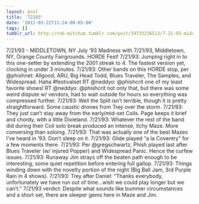 ```yaml
---
layout: post
title: '72193'
date: '2012-03-22T11:24:00-05:00'
tags: []
tumblr_url: http://rob-mitchum.tumblr.com/post/19733216513/7-21-93-middletown-ny-july-93-madness-with
---
```


7/21/93 - MIDDLETOWN, NY 
July ‘93 Madness with 7/21/93, Middletown, NY, Orange County Fairgrounds. HORDE Fest!
7/21/93: Jumping right in to this one-setter by extending the 2001 streak to 4. The fastest version yet, clocking in under 3 minutes.
7/21/93: Other bands on this HORDE stop, per @phishnet: Allgood, ARU, Big Head Todd, Blues Traveler, The Samples, and Widespread.
Haha #festivalset RT @neddyo: @phishcrit one of my least favorite shows!
RT @neddyo: @phishcrit not only that, but there was some weird dispute w/ vendors, had to wait outside for hours so everything was compressed further.
7/21/93: Well the Split isn’t terrible, though it is pretty straightforward. Some caustic drones from Trey over the storm.
7/21/93: They just can’t stay away from the early/mid-set Coils. Page keeps it brief and chordy, with a little Dixieland.
7/21/93: Whatever the rest of the band did during their Coil solo break produced an intense, itchy Maze. More conversing than soloing.
7/21/93: That was actually one of the best Mazes I’ve heard in ‘93. Don’t sleep on it.
7/21/93: Glide played “a la Coventry” for a few moments there.
7/21/93: Per @gregschwartz, Phish played last after Blues Traveler (w/ injured Popper) and Widespread Panic. Hence the curfew issues.
7/21/93: Runaway Jim strays off the beaten path enough to be interesting, some quiet repetition before entering full gallop.
7/21/93: Things winding down with the novelty portion of the night (Big Ball Jam, 3rd Purple Rain in 4 shows).
7/21/93: Trey after Daniel: “Thanks everybody, unfortunately we have run out of time…wish we could play longer but we can’t.”
7/21/93 verdict: Despite what sounds like bummer circumstances and a short set, there are sleeper gems here in Maze and Jim.
